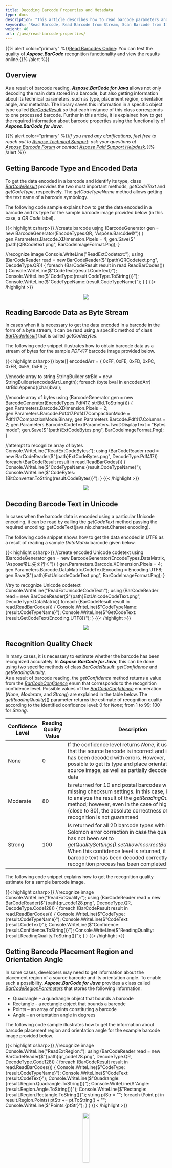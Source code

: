 ```yaml
---
title: Decoding Barcode Properties and Metadata
type: docs
description: "This article describes how to read barcode parameters and encoded metadata"
keywords: "Read Barcode, Read Barcode from Stream, Scan Barcode from Image, Many Barcodes in One Image, Read PDF417 Barcode, Read PDF417 Metadata, Read Qr Code, Read QR Code Metadata, QR Code Structured Append, Aspose.BarCode, Read Barcodes in Java"
weight: 40
url: /java/read-barcode-properties/
---
```


{{% alert color="primary" %}}[Read Barcodes Online](https://products.aspose.app/barcode/recognize): You can test the quality of ***Aspose.BarCode*** recognition functionality and view the results online.{{% /alert %}}
  
## **Overview**
As a result of barcode reading, ***Aspose.BarCode for Java*** allows not only decoding the main data stored in a barcode, but also getting information about its technical parameters, such as type, placement region, orientation angle, and metadata. The library saves this information in a specific object type called [*BarCodeResult*](https://apireference.aspose.com/barcode/java/com.aspose.barcode.barcoderecognition/BarCodeResult) so that each instance of this class corresponds to one processed barcode. Further in this article, it is explained how to get the required information about barcode properties using the functionality of ***Aspose.BarCode for Java***. 

{{% alert color="primary" %}}*If you need any clarifications, feel free to reach out to [Aspose Technical Support](/barcode/java/technical-support/): ask your questions at [Aspose.Barcode Forum](https://forum.aspose.com/c/barcode/13) or contact [Aspose Paid Support Helpdesk](https://helpdesk.aspose.com/).*{{% /alert %}}

## **Getting Barcode Type and Encoded Data**
To get the data encoded in a barcode and identify its type, class [*BarCodeResult*](https://apireference.aspose.com/barcode/java/com.aspose.barcode.barcoderecognition/BarCodeResult) provides the two most important methods, *getCodeText* and *getCodeType*, respectively. The *getCodeTypeName* method allows getting the text name of a barcode symbology.
  
The following code sample explains how to get the data encoded in a barcode and its type for the sample barcode image provided below (in this case, a *QR Code* label).
 
{{< highlight csharp>}}
//create barcode
using (BarcodeGenerator gen = new BarcodeGenerator(EncodeTypes.QR, "Åspóse.Barcóde©"))
{
    gen.Parameters.Barcode.XDimension.Pixels = 4;
    gen.Save($"{path}QRCodetext.png", BarCodeImageFormat.Png);
}

//recognize image
Console.WriteLine("ReadExtCodetext:");
using (BarCodeReader read = new BarCodeReader($"{path}QRCodetext.png", DecodeType.QR))
{
    foreach (BarCodeResult result in read.ReadBarCodes())
    {
        Console.WriteLine($"CodeText:{result.CodeText}");
        Console.WriteLine($"CodeType:{result.CodeType.ToString()}");
        Console.WriteLine($"CodeTypeName:{result.CodeTypeName}");
    }
}
{{< /highlight >}}

<p align="center"><img src="qrcodetext.png"></p> 
  
## **Reading Barcode Data as Byte Stream**
In cases when it is necessary to get the data encoded in a barcode in the form of a byte stream, it can be read using a specific method of class [*BarCodeResult*](https://apireference.aspose.com/barcode/java/com.aspose.barcode.barcoderecognition/BarCodeResult) that is called *getCodeBytes*.  
  
The following code snippet illustrates how to obtain barcode data as a stream of bytes for the sample *PDF417* barcode image provided below.  
   
{{< highlight csharp>}}
byte[] encodedArr = { 0xFF, 0xFE, 0xFD, 0xFC, 0xFB, 0xFA, 0xF9 };

//encode array to string
StringBuilder strBld = new StringBuilder(encodedArr.Length);
foreach (byte bval in encodedArr)
    strBld.Append((char)bval);

//encode array of bytes
using (BarcodeGenerator gen = new BarcodeGenerator(EncodeTypes.Pdf417, strBld.ToString()))
{
    gen.Parameters.Barcode.XDimension.Pixels = 2;
    gen.Parameters.Barcode.Pdf417.Pdf417CompactionMode = Pdf417CompactionMode.Binary;
    gen.Parameters.Barcode.Pdf417.Columns = 2;
    gen.Parameters.Barcode.CodeTextParameters.TwoDDisplayText = "Bytes mode";
    gen.Save($"{path}ExtCodeBytes.png", BarCodeImageFormat.Png);
}

//attempt to recognize array of bytes
Console.WriteLine("ReadExtCodeBytes:");
using (BarCodeReader read = new BarCodeReader($"{path}ExtCodeBytes.png", DecodeType.Pdf417))
    foreach (BarCodeResult result in read.ReadBarCodes())
    {
        Console.WriteLine($"CodeTypeName:{result.CodeTypeName}");
        Console.WriteLine($"CodeBytes:{BitConverter.ToString(result.CodeBytes)}");
    }
{{< /highlight >}}

<p align="center"><img src="extcodebytes.png"></p>

## **Decoding Barcode Text in Unicode**
In cases when the barcode data is encoded using a particular Unicode encoding, it can be read by calling the *getCodeText* method passing the required encoding: getCodeText(java.nio.charset.Charset encoding).  
  
The following code snippet shows how to get the data encoded in UTF8 as a result of reading a sample *DataMatrix* barcode given below.
   
{{< highlight csharp>}}
//create encoded Unicode codetext
using (BarcodeGenerator gen = new BarcodeGenerator(EncodeTypes.DataMatrix, "Aspose常に先を行く"))
{
    gen.Parameters.Barcode.XDimension.Pixels = 4;
    gen.Parameters.Barcode.DataMatrix.CodeTextEncoding = Encoding.UTF8;
    gen.Save($"{path}ExtUnicodeCodeText.png", BarCodeImageFormat.Png);
}

//try to recognize Unicode codetext
Console.WriteLine("ReadExtUnicodeCodeText:");
using (BarCodeReader read = new BarCodeReader($"{path}ExtUnicodeCodeText.png", DecodeType.DataMatrix))
    foreach (BarCodeResult result in read.ReadBarCodes())
    {
        Console.WriteLine($"CodeTypeName:{result.CodeTypeName}");
        Console.WriteLine($"GetCodeText:{result.GetCodeText(Encoding.UTF8)}");
    }
{{< /highlight >}}

<p align="center"><img src="extunicodecodetext.png"></p>
   
## **Recognition Quality Check**
In many cases, it is necessary to estimate whether the barcode has been recognized accurately. In ***Aspose.BarCode for Java***, this can be done using two specific methods of class [*BarCodeResult*](https://apireference.aspose.com/barcode/java/com.aspose.barcode.barcoderecognition/BarCodeResult): *getConfidence* and *getReadingQuality*.  
As a result of barcode reading, the *getConfidence* method returns a value from the [*BarCodeConfidence*](https://apireference.aspose.com/barcode/java/com.aspose.barcode.barcoderecognition/BarCodeConfidence) enum that corresponds to the recognition confidence level. Possible values of the [*BarCodeConfidence*](https://apireference.aspose.com/barcode/java/com.aspose.barcode.barcoderecognition/BarCodeConfidence) enumeration (*None*, *Moderate*, and *Strong*) are explained in the table below. The *getReadingQuality*]() parameter returns the estimate of recognition quality according to the identified confidence level: 0 for *None*; from 1 to 99; 100 for *Strong*.
  
|Confidence Level|Reading Quality Value|Description|
|---|---|---|
|None|0|If the confidence level returns *None*, it usually means that the source barcode is incorrect and its input data has been decoded with errors. However, it is still possible to get its type and place orientation in the source image, as well as partially decode inputted data|
|Moderate|80|Is returned for 1D and postal barcodes with weak or missing checksum settings. In this case, it is required to analyze the result of the *getReadingQuality* method; however, even in the case of high values (close to 80), the absolute correctness of barcode recognition is not guaranteed|
|Strong|100|Is returned for all 2D barcode types with Reed-Solomon error correction in case the quality setting has not been set to *getQualitySettings().setAllowIncorrectBarcodes(true)*. When this confidence level is returned, it means that barcode text has been decoded correctly, and the recognition process has been completed successfully|
  
The following code snippet explains how to get the recognition quality estimate for a sample barcode image.
  
{{< highlight csharp>}}
//recognize image
Console.WriteLine("ReadExtQuality:");
using (BarCodeReader read = new BarCodeReader($"{path}qr_code128.png", DecodeType.QR, DecodeType.Code128))
{
    foreach (BarCodeResult result in read.ReadBarCodes())
    {
        Console.WriteLine($"CodeType:{result.CodeTypeName}");
        Console.WriteLine($"CodeText:{result.CodeText}");
        Console.WriteLine($"Confidence:{result.Confidence.ToString()}");
        Console.WriteLine($"ReadingQuality:{result.ReadingQuality.ToString()}");
    }
}
{{< /highlight >}}
  
## **Getting Barcode Placement Region and Orientation Angle**
In some cases, developers may need to get information about the placement region of a source barcode and its orientation angle. To enable such a possibility, ***Aspose.BarCode for Java*** provides a class called [*BarCodeRegionParameters*](https://apireference.aspose.com/barcode/java/com.aspose.barcode.barcoderecognition/BarCodeRegionParameters) that stores the following information:
-	Quadrangle – a quadrangle object that bounds a barcode
-	Rectangle - a rectangle object that bounds a barcode
-	Points – an array of points constituting a barcode
-	Angle – an orientation angle in degrees
  
The following code sample illustrates how to get the information about barcode placement region and orientation angle for the example barcode image provided below.

{{< highlight csharp>}}
//recognize image
Console.WriteLine("ReadExtRegion:");
using (BarCodeReader read = new BarCodeReader($"{path}qr_code128.png", DecodeType.QR, DecodeType.Code128))
{
    foreach (BarCodeResult result in read.ReadBarCodes())
    {
        Console.WriteLine($"CodeType:{result.CodeTypeName}");
        Console.WriteLine($"CodeText:{result.CodeText}");
        Console.WriteLine($"Quadrangle:{result.Region.Quadrangle.ToString()}");
        Console.WriteLine($"Angle:{result.Region.Angle.ToString()}");
        Console.WriteLine($"Rectangle:{result.Region.Rectangle.ToString()}");
        string ptStr = "";
        foreach (Point pt in result.Region.Points)
            ptStr += pt.ToString() + "";
        Console.WriteLine($"Points:{ptStr}");
    }
}
{{< /highlight >}}
  
<p align="center"><img src="qr_code128.png" width="20%" height="20%"></p>

## **Getting Barcode Metadata**

### **Reading Metadata for Macro PDF417 and Macro PDF417 Standards**

To read metadata from *PDF417* barcodes, ***Aspose.BarCode for .NET*** provides a class called [*Pdf417ExtendedParameters*](https://apireference.aspose.com/barcode/java/com.aspose.barcode.barcoderecognition/Pdf417ExtendedParameters) that provides various methods as listed in the table below.
  
|PDF417 Metadata Field|Description|
|---|---|
|*getPdf417MacroFileID*|Unique identifier of a barcode series or PDF417 file|
|*getPdf417MacroSegmentID*|Current segment identifier|
|*getPdf417MacroSegmentsCount*|Number of barcodes in a series|
|*getPdf417MacroFileName*|Name of a file|
|*getPdf417MacroChecksum*|Checksum of a file that is calculated using CCITT-16 polynomial|
|*getPdf417MacroFileSize*|Total size of bytes in a series|
|*getPdf417MacroTimeStamp*|Time of creating/sending the file|
|*getPdf417MacroAddressee*|Address of the file sender|
|*getPdf417MacroSender*|Name of the file sender|
  
The following code snippet shows how to get metadata from a sample *PDF417* barcode provided below.  
 
{{< highlight csharp>}}
//generate Macro PDF417 with metadata
using (BarcodeGenerator gen = new BarcodeGenerator(EncodeTypes.MacroPdf417, "Åspóse.Barcóde©"))
{
    gen.Parameters.Barcode.XDimension.Pixels = 2;
    gen.Parameters.Barcode.Pdf417.Columns = 5;
    gen.Parameters.Barcode.Pdf417.Pdf417MacroFileID = 12345678;
    gen.Parameters.Barcode.Pdf417.Pdf417MacroSegmentID = 12;
    gen.Parameters.Barcode.Pdf417.Pdf417MacroSegmentsCount = 20;
    gen.Parameters.Barcode.Pdf417.Pdf417MacroFileName = "file01";
    //checksumm must be calculated in CCITT-16 / CRC-16-CCITT encoding
    //https://en.wikipedia.org/wiki/Cyclic_redundancy_check#Polynomial_representations_of_cyclic_redundancy_checks
    //for the example we use random number
    gen.Parameters.Barcode.Pdf417.Pdf417MacroChecksum = 1234;
    gen.Parameters.Barcode.Pdf417.Pdf417MacroFileSize = 400000;
    gen.Parameters.Barcode.Pdf417.Pdf417MacroTimeStamp = new DateTime(2019, 11, 1);
    gen.Parameters.Barcode.Pdf417.Pdf417MacroAddressee = "street";
    gen.Parameters.Barcode.Pdf417.Pdf417MacroSender = "aspose";
    gen.Save($"{path}ExtPDF417Meta.png", BarCodeImageFormat.Png);
}

//attempt to recognize PDF417 metadata
Console.WriteLine("ReadExtPDF417Meta:");
using (BarCodeReader read = new BarCodeReader($"{path}ExtPDF417Meta.png", DecodeType.MacroPdf417))
{
    foreach (BarCodeResult result in read.ReadBarCodes())
    {
        Console.WriteLine($"CodeType:{result.CodeTypeName}");
        Console.WriteLine($"CodeText:{result.CodeText}");
        Console.WriteLine($"Pdf417MacroFileID:{result.Extended.Pdf417.MacroPdf417FileID}");
        Console.WriteLine($"Pdf417MacroSegmentID:{result.Extended.Pdf417.MacroPdf417SegmentID.ToString()}");
        Console.WriteLine($"Pdf417MacroSegmentsCount:{result.Extended.Pdf417.MacroPdf417SegmentsCount.ToString()}");
        Console.WriteLine($"Pdf417MacroFileName:{result.Extended.Pdf417.MacroPdf417FileName}");
        Console.WriteLine($"Pdf417MacroChecksum:{result.Extended.Pdf417.MacroPdf417Checksum.ToString()}");
        Console.WriteLine($"Pdf417MacroFileSize:{result.Extended.Pdf417.MacroPdf417FileSize.ToString()}");
        Console.WriteLine($"Pdf417MacroTimeStamp:{result.Extended.Pdf417.MacroPdf417TimeStamp.ToString()}");
        Console.WriteLine($"Pdf417MacroAddressee:{result.Extended.Pdf417.MacroPdf417Addressee}");
        Console.WriteLine($"Pdf417MacroSender:{result.Extended.Pdf417.MacroPdf417Sender}");
    }
}
{{< /highlight >}}
  
<p align="center"><img src="extpdf417meta.png"></p>  

### **Reading Metadata from QR Code with Structured Append**
To read metadata from *QR Code* barcodes, it is necessary to use a special class called [*QRExtendedParameters*](https://apireference.aspose.com/barcode/java/com.aspose.barcode.barcoderecognition/QRExtendedParameters). These properties enable reading the information about *QR Code* barcodes with structured append that allows combining several *QR Code* labels into one. This information includes the following fields:

- *getQRStructuredAppendModeBarCodeIndex* - the sequence number of the current barcode (starting from 0)
- *getQRStructuredAppendModeBarCodesQuantity* - the number of barcodes in a composite *QR Code* image (can take values from 2 to 16)
- *getQRStructuredAppendModeParityData* - a byte that serves as a checksum identifier. In the general case, it is calculated as *XOR* of all bytes in which UTF16BE symbols are encoded using two bytes  
  
The code snippet given below explains how to get metadata for a sample *QR Code* image with structured append.
   
{{< highlight csharp>}}
//generate QR with metadata
using (BarcodeGenerator gen = new BarcodeGenerator(EncodeTypes.QR, "Åspóse.Barcóde©"))
{
    gen.Parameters.Barcode.XDimension.Pixels = 4;
    gen.Parameters.Barcode.QR.StructuredAppend.TotalCount = 3;
    gen.Parameters.Barcode.QR.StructuredAppend.SequenceIndicator = 1;
    gen.Parameters.Barcode.QR.StructuredAppend.ParityByte = 123;
    gen.Save($"{path}ExtQRMeta.png", BarCodeImageFormat.Png);
}

//attempt to recognize QR metadata
Console.WriteLine("ReadExtQRMeta:");
using (BarCodeReader read = new BarCodeReader($"{path}ExtQRMeta.png", DecodeType.QR))
{
    foreach (BarCodeResult result in read.ReadBarCodes())
    {
        Console.WriteLine($"CodeType:{result.CodeTypeName}");
        Console.WriteLine($"CodeText:{result.CodeText}");
        Console.WriteLine($"BarCodesQuantity:{result.Extended.QR.QRStructuredAppendModeBarCodesQuantity}");
        Console.WriteLine($"BarCodeIndex:{result.Extended.QR.QRStructuredAppendModeBarCodeIndex}");
        Console.WriteLine($"ParityData:{result.Extended.QR.QRStructuredAppendModeParityData}");
    }
}
{{< /highlight >}}

<p align="center"><img src="extqrmeta.png"></p>
  
### **Reading Metadata from DataBar Barcodes with 2D Components**
To read metadata from *DataBar* barcodes with 2D components, the library provides a class called [*DataBarExtendedParameters*](https://apireference.aspose.com/barcode/java/com.aspose.barcode.barcoderecognition/DataBarExtendedParameters). This property group includes a special method called *iss2DCompositeComponent* that is used to enable or disable a 2D component in *DataBar* barcodes.  
  
The following code sample illustrates how to get metadata from a sample *DataBar* barcode with a 2D component (shown below).
  
{{< highlight csharp>}}
//generate Databar with metadata
using (BarcodeGenerator gen = new BarcodeGenerator(EncodeTypes.DatabarExpandedStacked, "ASPOSE.BARCODE"))
{
    gen.Parameters.Barcode.XDimension.Pixels = 2;
    gen.Parameters.Barcode.DataBar.Rows = 2;
    gen.Parameters.Barcode.DataBar.Is2DCompositeComponent = true;
    gen.Save($"{path}ExtDataBarMeta.png", BarCodeImageFormat.Png);
}

//attempt to recognize Databar metadata
Console.WriteLine("ReadExtDataBarMeta:");
using (BarCodeReader read = new BarCodeReader($"{path}ExtDataBarMeta.png", DecodeType.DatabarExpanded, DecodeType.DatabarExpandedStacked))
{
    foreach (BarCodeResult result in read.ReadBarCodes())
    {
        Console.WriteLine($"CodeType:{result.CodeTypeName}");
        Console.WriteLine($"CodeText:{result.CodeText}");
        Console.WriteLine($"Is2DCompositeComponent:{result.Extended.DataBar.Is2DCompositeComponent}");
    }
}
{{< /highlight >}}

<p align="center"><img src="extdatabarmeta.png"></p>

### **Reading Metadata for 1D Symbologies**
For some 1D symbologies, such as, for example, *EAN 13*, it is possible to separate the decoded barcode data into barcode information itself and the checksum value. This can be done using a special class called [*OneDExtendedParameters*](https://apireference.aspose.com/barcode/java/com.aspose.barcode.barcoderecognition/OneDExtendedParameters) that provides the following method: *getValue* that stores the decoded 1D barcode text and *getCheckSum* that contains the result of checksum calculation.
  
This sample shows how to get 1D barcode value and checksum
 
BarcodeGenerator generator = new BarcodeGenerator(EncodeTypes.EAN_13, "1234567890128");
 generator.save("c:\\test.png");
 BarCodeReader reader = new BarCodeReader("c:\\test.png", DecodeType.EAN_13);
 for(BarCodeResult result : reader.readBarCodes())
 {
    System.out.println("BarCode Type: " + result.getCodeTypeName());
    System.out.println("BarCode CodeText: " + result.getCodeText());
    System.out.println("BarCode Value: " + result.getExtended().getOneD().getValue());
    System.out.println("BarCode Checksum: " + result.getExtended().getOneD().getCheckSum());
}
 
<p align="center"><img src="ean13.png"></p>
  
### **Getting Raw Data from Code 128 Barcodes**
The input data in *Code 128* barcodes can be encoded in three different modes: A, B, or C. The library provides a class called [*Code128ExtendedParameters*](https://apireference.aspose.com/barcode/java/com.aspose.barcode.barcoderecognition/Code128ExtendedParameters) with a special method called *getCode128DataPortions* that stores decoded parts of the input data together with information about their encoding mode.

This sample shows how to get code128 raw values
 
 BarcodeGenerator generator = new BarcodeGenerator(EncodeTypes.Code128, "12345");
 generator.save("c:\\test.png");
 BarCodeReader reader = new BarCodeReader("c:\\test.png", DecodeType.CODE_128);
 for(BarCodeResult result : reader.readBarCodes())
 {
    System.out.println("BarCode Type: " + result.getCodeTypeName());
    System.out.println("BarCode CodeText: " + result.getCodeText());
    System.out.println("Code128 Data Portions: " + result.getExtended().getCode128());
 }

<p align="center"><img src="code128.png"></p>
